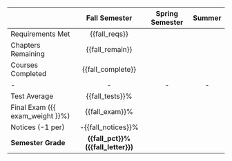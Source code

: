 |                                 | Fall Semester           | Spring Semester | Summer |
| :------                         | :---:                   | :---:           | :---:  |
| Requirements Met                | {{fall_reqs}}           |                 |        |
| Chapters Remaining              | {{fall_remain}}         |                 |        |
| Courses Completed               | {{fall_complete}}       |                 |        |
| -					              | -                       | -               | -      |
| Test Average		              | {{fall_tests}}%         |                 |        |
| Final Exam ({{ exam_weight }}%) | {{fall_exam}}%          |                 |        |
| Notices (-1 per)                | -{{fall_notices}}%      |                 |        |
| **Semester Grade**  | **{{fall_pct}}% ({{fall_letter}})** |                 |        |